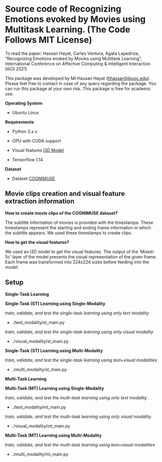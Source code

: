 # Source code of Recognizing Emotions evoked by Movies using Multitask Learning. (The Code Follows MIT License) #
To read the paper: Hassan Hayat, Carles Ventura, Agata Lapedriza, “Recognizing Emotions evoked by Movies using Multitask Learning”, International Conference on Affective Computing & Intelligent Interaction (ACII 2021)

This package was developed by Mr.Hassan Hayat (hhassan0@uoc.edu). Please feel free to contact in case of any query regarding the package. You can run this package at your own risk. This package is free for academic use.

**Operating System** 

- Ubuntu Linux

**Requirements**

- Python 3.x.x

- GPU with CUDA support

- Visual features [I3D Model](https://github.com/deepmind/kinetics-i3d)

- Tensorflow 1.14

**Dataset**

- Dataset [COGNIMUSE](http://cognimuse.cs.ntua.gr/database) 

## Movie clips creation and visual feature extraction information 
**How to create movie clips of the COGNIMUSE dataset?**

The subtitle information of movies is provided with the timestamps. These timestamps represent the starting and ending frame information in which the subtitle appears. We used these timestamps to create clips.

**How to get the visual features?**

We used an I3D model to get the visual features. The output of the ‘Mixed-5c’ layer of the model presents the visual representation of the given frame. Each frame was transformed into 224x224 sizes before feeding into the model.

## Setup
**Single-Task Learning**

**Single-Task (ST) Learning using Single-Modality**

*train, validate, and test the single-task learning using only text modality*

- ./text_modality/st_main.py

*train, validate, and test the single-task learning using only visual modality*

- ./visual_modality/st_main.py

**Single-Task (ST) Learning using Multi-Modality**

*train, validate, and test the single-task learning using text+visual modalities*

- ./multi_modality/st_main.py

**Multi-Task Learning**

**Multi-Task (MT) Learning using Single-Modality**

*train, validate, and test the multi-task learning using only text modality*

- ./text_modality/mt_main.py

*train, validate, and test the multi-task learning using only visual modality*

- ./visual_modality/mt_main.py

**Multi-Task (MT) Learning using Multi-Modality**

*train, validate, and test the multi-task learning using text+visual modalities*

- ./multi_modality/mt_main.py

